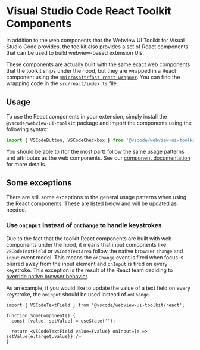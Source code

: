 # Visual Studio Code React Toolkit Components

In addition to the web components that the Webview UI Toolkit for Visual Studio Code provides, the toolkit also provides a set of React components that can be used to build webview-based extension UIs.

These components are actually built with the same exact web components that the toolkit ships under the hood, but they are wrapped in a React component using the [`@microsoft/fast-react-wrapper`](https://www.npmjs.com/package/@microsoft/fast-react-wrapper). You can find the wrapping code in the `src/react/index.ts` file.

## Usage 

To use the React components in your extension, simply install the `@vscode/webview-ui-toolkit` package and import the components using the following syntax:

```ts
import { VSCodeButton, VSCodeCheckbox } from '@vscode/webview-ui-toolkit/react';
```

You should be able to (for the most part) follow the same usage patterns and attributes as the web components. See our [component documentation](../../docs/components.md) for more details.

## Some exceptions

There are still some exceptions to the general usage patterns when using the React components. These are listed below and will be updated as needed.

### Use `onInput` instead of `onChange` to handle keystrokes

Due to the fact that the toolkit React components are built with web components under the hood, it means that input components like `VSCodeTextField` or `VSCodeTextArea` follow the native browser `change` and `input` event model. This means the `onChange` event is fired when focus is blurred away from the input element and `onInput` is fired on every keystroke. This exception is the result of the React team deciding to [override native browser behavior](https://reactjs.org/docs/dom-elements.html#onchange).

As an example, if you would like to update the value of a text field on every keystroke, the `onInput` should be used instead of `onChange`.

```tsx
import { VSCodeTextField } from '@vscode/webview-ui-toolkit/react';

function SomeComponent() {
  const [value, setValue] = useState('');
  
  return <VSCodeTextField value={value} onInput={e => setValue(e.target.value)} />
}
```
